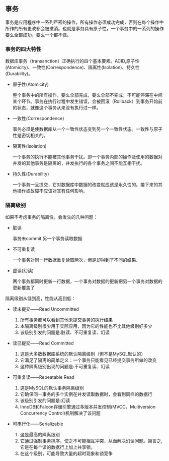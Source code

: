 ## 事务

事务是应用程序中一系列严密的操作，所有操作必须成功完成，否则在每个操作中所作的所有更改都会被撤消。也就是事务具有原子性，一个事务中的一系列的操作要么全部成功，要么一个都不做。

### 事务的四大特性 

数据库事务（transanction）正确执行的四个基本要素。ACID,原子性(Atomicity)、一致性(Correspondence)、隔离性(Isolation)、持久性(Durability)。

+ 原子性(Atomicity)

    整个事务中的所有操作，要么全部完成，要么全部不完成，不可能停滞在中间某个环节。事务在执行过程中发生错误，会被回滚（Rollback）到事务开始前的状态，就像这个事务从来没有执行过一样。

+ 一致性(Correspondence)

    事务必须是使数据库从一个一致性状态变到另一个一致性状态。一致性与原子性是密切相关的。

+ 隔离性(Isolation)

    一个事务的执行不能被其他事务干扰。即一个事务内部的操作及使用的数据对并发的其他事务是隔离的，并发执行的各个事务之间不能互相干扰。
    
+ 持久性(Durability)

    一个事务一旦提交，它对数据库中数据的改变就应该是永久性的。接下来的其他操作或故障不应该对其有任何影响。

### 隔离级别

如果不考虑事务的隔离性，会发生的几种问题：

+ 脏读

    事务未commit,另一个事务读取数据

+ 不可重复读

    一个事务对同一行数据重复读取两次，但是却得到了不同的结果.

+ 虚读(幻读)

    两个事务都同时更新一行数据，一个事务对数据的更新把另一个事务对数据的更新覆盖了

隔离级别从低到高，性能从高到低：

+ 读未提交——Read Uncommitted

    1. 所有事务都可以看到其他未提交事务的执行结果
    2. 本隔离级别很少用于实际应用，因为它的性能也不比其他级别好多少
    3. 该级别引发的问题是:脏读、不可重复读、幻读

+ 读已提交——Read Committed

    1. 这是大多数数据库系统的默认隔离级别（但不是MySQL默认的）
    2. 它满足了隔离的简单定义：一个事务只能看见已经提交事务所做的改变
    3. 这种隔离级别出现的问题是:不可重复读、幻读

+ 可重复读——Repeatable Read

    1. 这是MySQL的默认事务隔离级别
    2. 它确保同一事务的多个实例在并发读取数据时，会看到同样的数据行
    3. 该级别引发的问题是:幻读
    4. InnoDB和Falcon存储引擎通过多版本并发控制(MVCC，Multiversion Concurrency Control)机制解决了该问题

+ 可串行化——Serializable
    
    1. 这是最高的隔离级别
    2. 它通过强制事务排序，使之不可能相互冲突，从而解决幻读问题。简言之,它是在每个读的数据行上加上共享锁。
    3. 在这个级别，可能导致大量的超时现象和锁竞争
